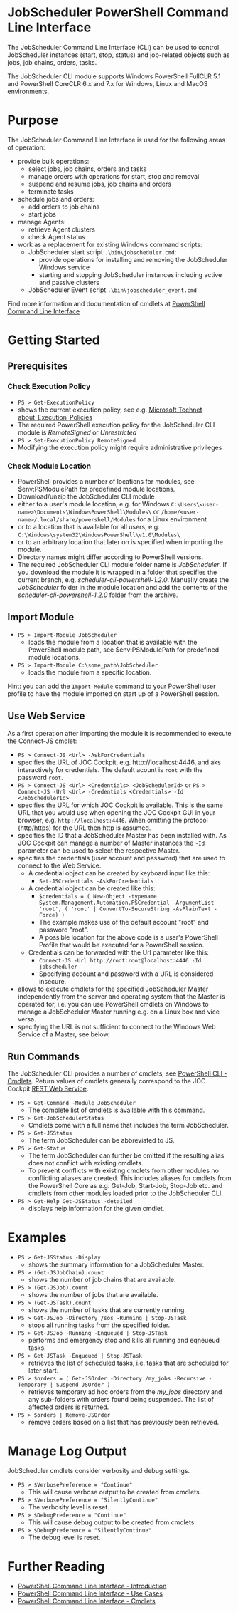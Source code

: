 # JobScheduler PowerShell Command Line Interface

The JobScheduler Command Line Interface (CLI) can be used to control
JobScheduler instances (start, stop, status) and job-related objects
such as jobs, job chains, orders, tasks.

The JobScheduler CLI module supports Windows PowerShell FullCLR 5.1 and PowerShell CoreCLR 6.x and 7.x for Windows, Linux and MacOS environments.

# Purpose

The JobScheduler Command Line Interface is used for the following 
areas of operation:

* provide bulk operations:
    * select jobs, job chains, orders and tasks
    * manage orders with operations for start, stop and removal
    * suspend and resume jobs, job chains and orders
    * terminate tasks
* schedule jobs and orders:
    * add orders to job chains
    * start jobs
* manage Agents:
    * retrieve Agent clusters
    * check Agent status
* work as a replacement for existing Windows command scripts:
    * JobScheduler start script `.\bin\jobscheduler.cmd`:
        * provide operations for installing and removing the JobScheduler Windows service
        * starting and stopping JobScheduler instances including active and passive clusters
    * JobScheduler Event script `.\bin\jobscheduler_event.cmd`
 
Find more information and documentation of cmdlets at [PowerShell Command Line Interface](https://kb.sos-berlin.com/x/0wX3Ag)

# Getting Started

## Prerequisites

### Check Execution Policy

* `PS > Get-ExecutionPolicy`
 * shows the current execution policy, see e.g. [Microsoft Technet about_Execution_Policies](https://technet.microsoft.com/en-us/library/hh847748.aspx)
 * The required PowerShell execution policy for the JobScheduler CLI module is *RemoteSigned* or *Unrestricted*
* `PS > Set-ExecutionPolicy RemoteSigned`
 * Modifying the execution policy might require administrative privileges

### Check Module Location

* PowerShell provides a number of locations for modules, see $env:PSModulePath for predefined module locations.
* Download/unzip the JobScheduler CLI module 
 * either to a user's module location, e.g. for Windows `C:\Users\<user-name>\Documents\WindowsPowerShell\Modules\` or `/home/<user-name>/.local/share/powershell/Modules` for a Linux environment
 * or to a location that is available for all users, e.g. `C:\Windows\system32\WindowsPowerShell\v1.0\Modules\`
 * or to an arbitrary location that later on is specified when importing the module.
* Directory names might differ according to PowerShell versions.
* The required JobScheduler CLI module folder name is *JobScheduler*. If you download the module it is wrapped in a folder that specifies the current branch, e.g. *scheduler-cli-powershell-1.2.0*. Manually create the *JobScheduler* folder in the module location and add the contents of the *scheduler-cli-powershell-1.2.0* folder from the archive.

## Import Module

* `PS > Import-Module JobScheduler`
  * loads the module from a location that is available with the PowerShell module path, see $env:PSModulePath for predefined module locations.
* `PS > Import-Module C:\some_path\JobScheduler`
  * loads the module from a specific location.

Hint: you can add the `Import-Module` command to your PowerShell user profile to have the module imported on start up of a PowerShell session.

## Use Web Service

As a first operation after importing the module it is recommended to execute the Connect-JS cmdlet:

* `PS > Connect-JS <Url> -AskForCredentials`
 * specifies the URL of JOC Cockpit, e.g. http://localhost:4446, and aks interactively for credentials. The default acount is `root` with the password `root`.
* `PS > Connect-JS <Url> <Credentials> <JobSchedulerId>`  or  `PS > Connect-JS -Url <Url> -Credentials <Credentials> -Id <JobSchedulerId>`
 * specifies the URL for which JOC Cockpit is available. This is the same URL that you would use when opening the JOC Cockpit GUI in your browser, e.g. `http://localhost:4446`. When omitting the protocol (http/https) for the URL then http is assumed.
 * specifies the ID that a JobScheduler Master has been installed with. As JOC Cockpit can manage a number of Master instances the `-Id` parameter can be used to select the respective Master.
 * specifies the credentials (user account and password) that are used to connect to the Web Service.
   * A credential object can be created by keyboard input like this:
     * `Set-JSCredentials -AskForCredentials`
   * A credential object can be created like this:
     * `$credentials = ( New-Object -typename System.Management.Automation.PSCredential -ArgumentList 'root', ( 'root' | ConvertTo-SecureString -AsPlainText -Force) )`
     * The example makes use of the default account "root" and password "root".
     * A possible location for the above code is a user's PowerShell Profile that would be executed for a PowerShell session.
   * Credentials can be forwarded with the Url parameter like this: 
     * `Connect-JS -Url http://root:root@localhost:4446 -Id jobscheduler`
     * Specifying account and password with a URL is considered insecure.
 * allows to execute cmdlets for the specified JobScheduler Master independently from the server and operating system that the  Master is operated for, i.e. you can use PowerShell cmdlets on Windows to manage a JobScheduler Master running e.g. on a Linux box and vice versa.
 * specifying the URL is not sufficient to connect to the Windows Web Service of a Master, see below.

## Run Commands

The JobScheduler CLI provides a number of cmdlets, see [PowerShell CLI - Cmdlets](https://kb.sos-berlin.com/x/1QX3Ag). Return values of cmdlets generally correspond to the JOC Cockpit [REST Web Service](http://test.sos-berlin.com/JOC/raml-doc/JOC-API).

* `PS > Get-Command -Module JobScheduler`
    * The complete list of cmdlets is available with this command.
* `PS > Get-JobSchedulerStatus`
    * Cmdlets come with a full name that includes the term JobScheduler.
* `PS > Get-JSStatus`
    * The term JobScheduler can be abbreviated to JS.
* `PS > Get-Status`
    * The term JobScheduler can further be omitted if the resulting alias does not conflict with existing cmdlets.
    * To prevent conflicts with existing cmdlets from other modules no conflicting aliases are created. This includes aliases for cmdlets from the PowerShell Core as e.g. Get-Job, Start-Job, Stop-Job etc. and cmdlets from other modules loaded prior to the JobScheduler CLI.
* `PS > Get-Help Get-JSStatus -detailed`
  * displays help information for the given cmdlet.

# Examples

* `PS > Get-JSStatus -Display`
  * shows the summary information for a JobScheduler Master.
* `PS > (Get-JSJobChain).count`
  * shows the number of job chains that are available.
* `PS > (Get-JSJob).count`
  * shows the number of jobs that are available.
* `PS > (Get-JSTask).count`
  * shows the number of tasks that are currently running.
* `PS > Get-JSJob -Directory /sos -Running | Stop-JSTask`
  * stops all running tasks from the specified folder.
* `PS > Get-JSJob -Running -Enqueued | Stop-JSTask`
  * performs and emergency stop and kills all running and eqneueud tasks.
* `PS > Get-JSTask -Enqueued | Stop-JSTask`
  * retrieves the list of scheduled tasks, i.e. tasks that are scheduled for later start.
* `PS > $orders = ( Get-JSOrder -Directory /my_jobs -Recursive -Temporary | Suspend-JSOrder )`
  * retrieves temporary ad hoc orders from the *my_jobs* directory and any sub-folders with orders found being suspended. The list of affected orders is returned.
* `PS > $orders | Remove-JSOrder`
  * remove orders based on a list that has previously been retrieved.

# Manage Log Output

JobScheduler cmdlets consider verbosity and debug settings.

* `PS > $VerbosePreference = "Continue"`
    * This will cause verbose output to be created from cmdlets.
* `PS > $VerbosePreference = "SilentlyContinue"`
    * The verbosity level is reset.
* `PS > $DebugPreference = "Continue"`
    * This will cause debug output to be created from cmdlets.
* `PS > $DebugPreference = "SilentlyContinue"`
    * The debug level is reset.
 
# Further Reading

* [PowerShell Command Line Interface - Introduction](https://kb.sos-berlin.com/x/0wX3Ag)
* [PowerShell Command Line Interface - Use Cases](https://kb.sos-berlin.com/x/Wwf3Ag)
* [PowerShell Command Line Interface - Cmdlets](https://kb.sos-berlin.com/x/1QX3Ag)
